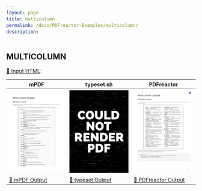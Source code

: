 ```yaml
---
layout: page
title: multicolumn
permalink: /docs/PDFreactor-Examples/multicolumn/
description: 
---
```




## MULTICOLUMN

[📄 Input HTML](/html/PDFreactor%20Examples/multicolumn/multicolumn.html):

| mPDF | typeset.sh | PDFreactor |
|---------|---------|---------|
| ![mPDF Preview](mpdf__html_PDFreactor_Examples_multicolumn_multicolumn.html.png) | ![typeset Preview](typeset__html_PDFreactor_Examples_multicolumn_multicolumn.html.png) | ![PDFreactor Preview](pdfreactor__html_PDFreactor_Examples_multicolumn_multicolumn.html.png) |
| [📕 mPDF Output](mpdf__html_PDFreactor_Examples_multicolumn_multicolumn.html.pdf) | [📕 typeset Output](typeset__html_PDFreactor_Examples_multicolumn_multicolumn.html.pdf) | [📕 PDFreactor Output](pdfreactor__html_PDFreactor_Examples_multicolumn_multicolumn.html.pdf) |


